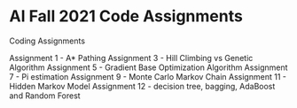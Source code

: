 # AI Fall 2021 Code Assignments
 Coding Assignments

Assignment 1 - A* Pathing
Assignment 3 - Hill Climbing vs Genetic Algorithm
Assignment 5 - Gradient Base Optimization Algorithm
Assignment 7 - Pi estimation
Assignment 9 - Monte Carlo Markov Chain
Assignment 11 - Hidden Markov Model
Assignment 12 - decision tree, bagging, AdaBoost and Random Forest
